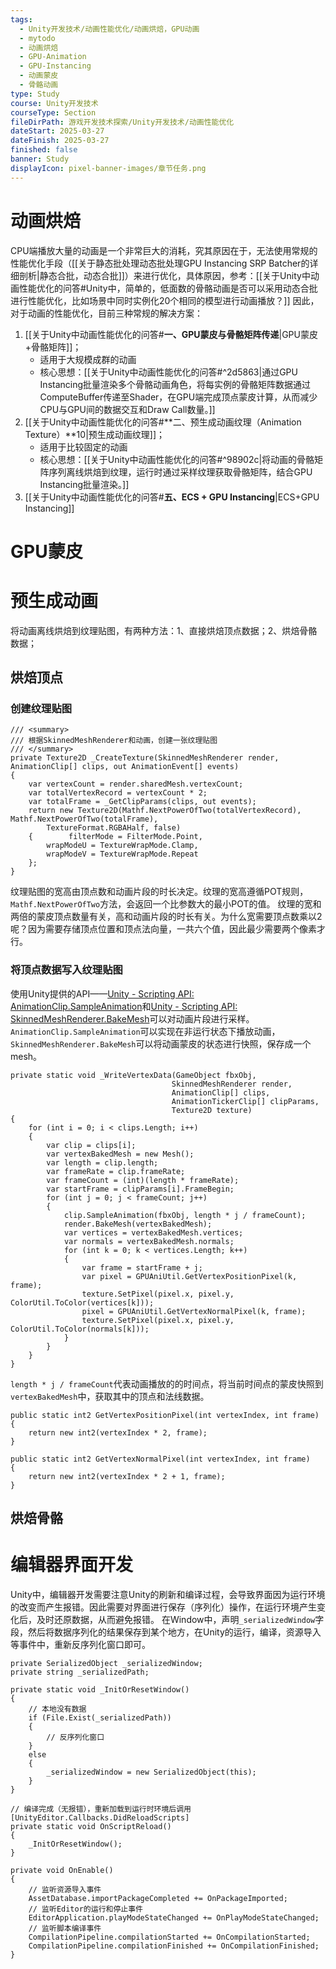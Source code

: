 ```yaml
---
tags:
  - Unity开发技术/动画性能优化/动画烘焙，GPU动画
  - mytodo
  - 动画烘焙
  - GPU-Animation
  - GPU-Instancing
  - 动画蒙皮
  - 骨骼动画
type: Study
course: Unity开发技术
courseType: Section
fileDirPath: 游戏开发技术探索/Unity开发技术/动画性能优化
dateStart: 2025-03-27
dateFinish: 2025-03-27
finished: false
banner: Study
displayIcon: pixel-banner-images/章节任务.png
---
```

# 动画烘焙
CPU端播放大量的动画是一个非常巨大的消耗，究其原因在于，无法使用常规的性能优化手段（[[关于静态批处理动态批处理GPU Instancing SRP Batcher的详细剖析|静态合批，动态合批]]）来进行优化，具体原因，参考：[[关于Unity中动画性能优化的问答#Unity中，简单的，低面数的骨骼动画是否可以采用动态合批进行性能优化，比如场景中同时实例化20个相同的模型进行动画播放？]]
因此，对于动画的性能优化，目前三种常规的解决方案：
1. [[关于Unity中动画性能优化的问答#**一、GPU蒙皮与骨骼矩阵传递**|GPU蒙皮+骨骼矩阵]]；
	- 适用于大规模成群的动画
	- 核心思想：[[关于Unity中动画性能优化的问答#^2d5863|通过GPU Instancing批量渲染多个骨骼动画角色，将每实例的骨骼矩阵数据通过ComputeBuffer传递至Shader，在GPU端完成顶点蒙皮计算，从而减少CPU与GPU间的数据交互和Draw Call数量。]]
2. [[关于Unity中动画性能优化的问答#**二、预生成动画纹理（Animation Texture）**10|预生成动画纹理]]；
	- 适用于比较固定的动画
	- 核心思想：[[关于Unity中动画性能优化的问答#^98902c|将动画的骨骼矩阵序列离线烘焙到纹理，运行时通过采样纹理获取骨骼矩阵，结合GPU Instancing批量渲染。]]
3. [[关于Unity中动画性能优化的问答#**五、ECS + GPU Instancing**|ECS+GPU Instancing]]
# GPU蒙皮

# 预生成动画
将动画离线烘焙到纹理贴图，有两种方法：1、直接烘焙顶点数据；2、烘焙骨骼数据；
## 烘焙顶点
### 创建纹理贴图
```CSharp
/// <summary>  
/// 根据SkinnedMeshRenderer和动画，创建一张纹理贴图  
/// </summary>  
private Texture2D _CreateTexture(SkinnedMeshRenderer render, AnimationClip[] clips, out AnimationEvent[] events)  
{  
    var vertexCount = render.sharedMesh.vertexCount;  
    var totalVertexRecord = vertexCount * 2;  
    var totalFrame = _GetClipParams(clips, out events);  
    return new Texture2D(Mathf.NextPowerOfTwo(totalVertexRecord), Mathf.NextPowerOfTwo(totalFrame),  
        TextureFormat.RGBAHalf, false)  
    {        filterMode = FilterMode.Point,  
        wrapModeU = TextureWrapMode.Clamp,  
        wrapModeV = TextureWrapMode.Repeat  
    };  
}
```
纹理贴图的宽高由顶点数和动画片段的时长决定。纹理的宽高遵循POT规则，`Mathf.NextPowerOfTwo`方法，会返回一个比参数大的最小POT的值。
纹理的宽和两倍的蒙皮顶点数量有关，高和动画片段的时长有关。为什么宽需要顶点数乘以2呢？因为需要存储顶点位置和顶点法向量，一共六个值，因此最少需要两个像素才行。
### 将顶点数据写入纹理贴图
使用Unity提供的API——[Unity - Scripting API: AnimationClip.SampleAnimation](https://docs.unity3d.com/ScriptReference/AnimationClip.SampleAnimation.html)和[Unity - Scripting API: SkinnedMeshRenderer.BakeMesh](https://docs.unity3d.com/ScriptReference/SkinnedMeshRenderer.BakeMesh.html)可以对动画片段进行采样。`AnimationClip.SampleAnimation`可以实现在非运行状态下播放动画，`SkinnedMeshRenderer.BakeMesh`可以将动画蒙皮的状态进行快照，保存成一个mesh。
```CSharp
private static void _WriteVertexData(GameObject fbxObj, 
                                    SkinnedMeshRenderer render, 
                                    AnimationClip[] clips,  
                                    AnimationTickerClip[] clipParams, 
                                    Texture2D texture)  
{  
    for (int i = 0; i < clips.Length; i++)  
    {        
        var clip = clips[i];  
        var vertexBakedMesh = new Mesh();  
        var length = clip.length;  
        var frameRate = clip.frameRate;  
        var frameCount = (int)(length * frameRate);  
        var startFrame = clipParams[i].FrameBegin;  
        for (int j = 0; j < frameCount; j++)  
        {            
            clip.SampleAnimation(fbxObj, length * j / frameCount);  
            render.BakeMesh(vertexBakedMesh);  
            var vertices = vertexBakedMesh.vertices;  
            var normals = vertexBakedMesh.normals;  
            for (int k = 0; k < vertices.Length; k++)  
            {                
	            var frame = startFrame + j;  
                var pixel = GPUAniUtil.GetVertexPositionPixel(k, frame);  
                texture.SetPixel(pixel.x, pixel.y, ColorUtil.ToColor(vertices[k]));  
                pixel = GPUAniUtil.GetVertexNormalPixel(k, frame);  
                texture.SetPixel(pixel.x, pixel.y, ColorUtil.ToColor(normals[k]));  
            }        
        }    
    }
}
```
`length * j / frameCount`代表动画播放的的时间点，将当前时间点的蒙皮快照到`vertexBakedMesh`中，获取其中的顶点和法线数据。
```CSharp
public static int2 GetVertexPositionPixel(int vertexIndex, int frame)  
{  
    return new int2(vertexIndex * 2, frame);  
}  
  
public static int2 GetVertexNormalPixel(int vertexIndex, int frame)  
{  
    return new int2(vertexIndex * 2 + 1, frame);  
}
```
## 烘焙骨骼
# 编辑器界面开发
Unity中，编辑器开发需要注意Unity的刷新和编译过程，会导致界面因为运行环境的改变而产生报错。因此需要对界面进行保存（序列化）操作，在运行环境产生变化后，及时还原数据，从而避免报错。
在Window中，声明`_serializedWindow`字段，然后将数据序列化的结果保存到某个地方，在Unity的运行，编译，资源导入等事件中，重新反序列化窗口即可。
```CSharp
private SerializedObject _serializedWindow;
private string _serializedPath;

private static void _InitOrResetWindow()
{
	// 本地没有数据
	if (File.Exist(_serializedPath))
	{
		// 反序列化窗口
	}
	else
	{
		_serializedWindow = new SerializedObject(this);
	}
}

// 编译完成（无报错），重新加载到运行时环境后调用
[UnityEditor.Callbacks.DidReloadScripts]
private static void OnScriptReload()
{
	_InitOrResetWindow();
}

private void OnEnable()
{
	// 监听资源导入事件
    AssetDatabase.importPackageCompleted += OnPackageImported;
    // 监听Editor的运行和停止事件
    EditorApplication.playModeStateChanged += OnPlayModeStateChanged;
    // 监听脚本编译事件
    CompilationPipeline.compilationStarted += OnCompilationStarted;
	CompilationPipeline.compilationFinished += OnCompilationFinished;
}
```


